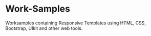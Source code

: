 # Work-Samples
Worksamples containing Responsive Templates using HTML, CSS, Bootstrap, UIkit and other web tools.
